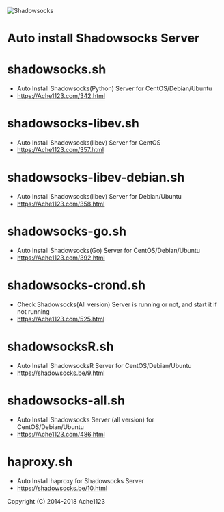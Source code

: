 ![Shadowsocks](https://github.com/Ache1123/shadowsocks_install/raw/master/shadowsocks.png)
# Auto install Shadowsocks Server

shadowsocks.sh
===============
- Auto Install Shadowsocks(Python) Server for CentOS/Debian/Ubuntu
- https://Ache1123.com/342.html

shadowsocks-libev.sh
===============
- Auto Install Shadowsocks(libev) Server for CentOS
- https://Ache1123.com/357.html

shadowsocks-libev-debian.sh
===============
- Auto Install Shadowsocks(libev) Server for Debian/Ubuntu
- https://Ache1123.com/358.html

shadowsocks-go.sh
===============
- Auto Install Shadowsocks(Go) Server for CentOS/Debian/Ubuntu
- https://Ache1123.com/392.html

shadowsocks-crond.sh
===============
- Check Shadowsocks(All version) Server is running or not, and start it if not running
- https://Ache1123.com/525.html

shadowsocksR.sh
===============
- Auto Install ShadowsocksR Server for CentOS/Debian/Ubuntu
- https://shadowsocks.be/9.html

shadowsocks-all.sh
==================
- Auto Install Shadowsocks Server (all version) for CentOS/Debian/Ubuntu
- https://Ache1123.com/486.html

haproxy.sh
===============
- Auto Install haproxy for Shadowsocks Server
- https://shadowsocks.be/10.html

Copyright (C) 2014-2018 Ache1123
